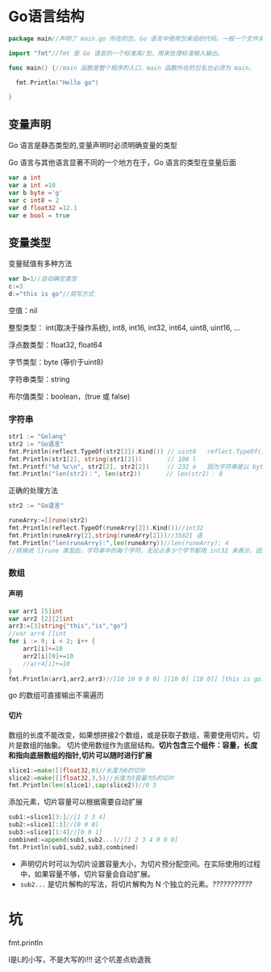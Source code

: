 # Go语言结构

```GO
package main//声明了 main.go 所在的包，Go 语言中使用包来组织代码。一般一个文件夹即一个包，包内可以暴露类型或方法供其他包使用。

import "fmt"//fmt 是 Go 语言的一个标准库/包，用来处理标准输入输出。

func main() {//main 函数是整个程序的入口，main 函数所在的包名也必须为 main。

  fmt.Println("Hello go")

}
```

## 变量声明

Go 语言是静态类型的,变量声明时必须明确变量的类型

Go 语言与其他语言显著不同的一个地方在于，Go 语言的类型在变量后面

```Go
var a int
var a int =10
var b byte ='g'
var c int8 = 2
var d float32 =12.1
var e bool = true
```

## 变量类型

变量赋值有多种方法

```Go
var b=1//自动确定类型
c:=3
d:="this is go"//简写方式
```

空值：nil

整型类型： int(取决于操作系统), int8, int16, int32, int64, uint8, uint16, …

浮点数类型：float32, float64

字节类型：byte (等价于uint8)

字符串类型：string

布尔值类型：boolean，(true 或 false)

### 字符串

```go
str1 := "Golang"
str2 := "Go语言"
fmt.Println(reflect.TypeOf(str2[2]).Kind()) // uint8   reflect.TypeOf().Kind() 可以知道某个变量的类型，我们可以看到，字符串是以 byte 数组形                                                        式保存的，类型是 uint8，占1个 byte，打印时需要用 string 进行类型转换，否则打印的是编码                                                        值。
fmt.Println(str1[2], string(str1[2]))       // 108 l
fmt.Printf("%d %c\n", str2[2], str2[2])     // 232 è   因为字符串是以 byte 数组的形式存储的，所以，str2[2] 的值并不等于语。str2 的长度                                                              len(str2) 也不是 4，而是 8（ Go 占 2 byte，语言占 6 byte）。
fmt.Println("len(str2)：", len(str2))       // len(str2)： 8
```

正确的处理方法

```go
str2 := "Go语言"

runeArry:=[]rune(str2)
fmt.Println(reflect.TypeOf(runeArry[2]).Kind())//int32
fmt.Println(runeArry[2],string(runeArry[2]))//35821 语
fmt.Println("len(runeArry):",len(runeArry))//len(runeArry): 4
//转换成 []rune 类型后，字符串中的每个字符，无论占多少个字节都用 int32 来表示，因而可以正确处理中文。
```

### 数组

#### 声明

```GO
var arr1 [5]int
var arr2 [2][2]int
arr3:=[3]string{"this","is","go"}
//var arr4 []int
for i := 0; i < 2; i++ {
	arr1[i]+=10
	arr2[i][0]+=10
	//arr4[i]+=10
}
fmt.Println(arr1,arr2,arr3)//[10 10 0 0 0] [[10 0] [10 0]] [this is go]
```

go 的数组可直接输出不需遍历

#### 切片

数组的长度不能改变，如果想拼接2个数组，或是获取子数组，需要使用切片。切片是数组的抽象。 切片使用数组作为底层结构。**切片包含三个组件：容量，长度和指向底层数组的指针,切片可以随时进行扩展**

```go
slice1:=make([]float32,0)//长度为0的切片
slice2:=make([]float32,3,5)//长度为3容量为5的切片
fmt.Println(len(slice1),cap(slice2))//0 5
```

添加元素，切片容量可以根据需要自动扩展

```go
sub1:=slice1[3:]//[1 2 3 4]
sub2:=slice1[:3]//[0 0 0]
sub3:=slice1[1:4]//[0 0 1]
combined:=append(sub1,sub2...)//[1 2 3 4 0 0 0]
fmt.Println(sub1,sub2,sub3,combined)
```

- 声明切片时可以为切片设置容量大小，为切片预分配空间。在实际使用的过程中，如果容量不够，切片容量会自动扩展。
- `sub2...` 是切片解构的写法，将切片解构为 N 个独立的元素。*???????????*

# 坑

fmt.println

l是L的小写，不是大写的i!!! 这个坑差点劝退我